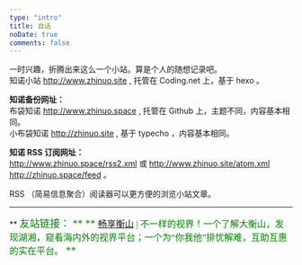 ```yaml
---
type: "intro"
title: 自话
noDate: true
comments: false
---
```

  
一时兴趣，折腾出来这么一个小站。算是个人的随想记录吧。  
知诺小站 http://www.zhinuo.site , 托管在 Coding.net 上，基于 hexo 。  

**知诺备份网址：**  
布袋知诺 <a href="http://www.zhinuo.space" target="_blank" rel="external">http://www.zhinuo.space</a> , 托管在 Github 上，主题不同，内容基本相同。  
小布袋知诺 <a href="http://zhinuo.site" target="_blank" rel="external">http://zhinuo.site</a> , 基于 typecho ，内容基本相同。

**知诺 RSS 订阅网址：**  
http://www.zhinuo.space/rss2.xml 或 
http://www.zhinuo.site/atom.xml 
http://zhinuo.space/feed 。  
  
RSS （简易信息聚合）阅读器可以更方便的浏览小站文章。  

---------------------------------------

** <font color=green face=微软雅黑 size=4>友站链接：<font> **
** <font color=green face=微软雅黑 size=3.5><a href="http://daheng3.top" target="_blank" rel="external">畅享衡山</a> | 不一样的视界！一个了解大衡山，发现湖湘，窥看海内外的视界平台；一个为“你我他”排忧解难，互助互惠的实在平台。</font> **